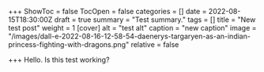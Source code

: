 +++
ShowToc = false
TocOpen = false
categories = []
date = 2022-08-15T18:30:00Z
draft = true
summary = "Test summary."
tags = []
title = "New test post"
weight = 1
[cover]
alt = "test alt"
caption = "new caption"
image = "/images/dall-e-2022-08-16-12-58-54-daenerys-targaryen-as-an-indian-princess-fighting-with-dragons.png"
relative = false

+++
Hello. Is this test working?